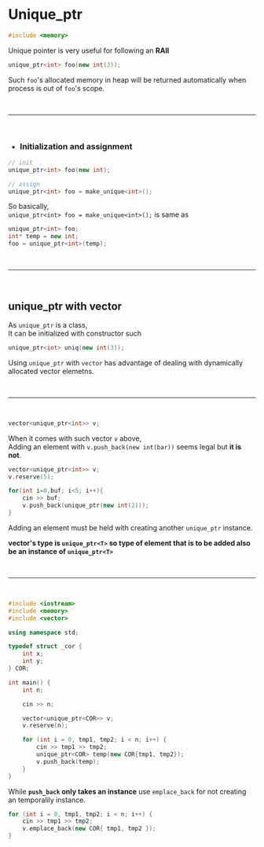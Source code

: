 # Unique_ptr

```cpp
#include <memory>
```

Unique pointer is very useful for following an **RAII**

```cpp
unique_ptr<int> foo(new int(3));
```

Such `foo`'s allocated memory in heap will be returned automatically when process is out of `foo`'s scope.

<br/>

---

<br/>

- ### Initialization and assignment

```cpp
// init
unique_ptr<int> foo(new int);
```

```cpp
// assign
unique_ptr<int> foo = make_unique<int>();
```

So basically,  
`unique_ptr<int> foo = make_unique<int>();` is same as

```cpp
unique_ptr<int> foo;
int* temp = new int;
foo = unique_ptr<int>(temp);
```

<br/>

---

<br/>   
   
## **unique_ptr with vector**
   
As `unique_ptr` is a class,   
It can be initialized with constructor such
```cpp
unique_ptr<int> uniq(new int(3));
```   
   
Using `unique_ptr` with `vector` has advantage of dealing with dynamically allocated vector elemetns.
   
<br/>

---

<br/> 
   
```cpp
vector<unique_ptr<int>> v;
```   
   
When it comes with such vector `v` above,   
Adding an element with `v.push_back(new int(bar))` seems legal but **it is not**.

```cpp
vector<unique_ptr<int>> v;
v.reserve(5);

for(int i=0,buf; i<5; i++){
    cin >> buf;
    v.push_back(unique_ptr(new int(2)));
}
```

Adding an element must be held with creating another `unique_ptr` instance.

**vector's type is `unique_ptr<T>` so type of element that is to be added also be an instance of `unique_ptr<T>`**

<br/>

---

<br/>

```cpp
#include <iostream>
#include <memory>
#include <vector>

using namespace std;

typedef struct _cor {
    int x;
    int y;
} COR;

int main() {
    int n;

    cin >> n;

    vector<unique_ptr<COR>> v;
    v.reserve(n);

    for (int i = 0, tmp1, tmp2; i < n; i++) {
        cin >> tmp1 >> tmp2;
        unique_ptr<COR> temp(new COR{tmp1, tmp2});
        v.push_back(temp);
    }
}
```

While **`push_back` only takes an instance** use `emplace_back` for not creating an temporalily instance.

```cpp
for (int i = 0, tmp1, tmp2; i < n; i++) {
    cin >> tmp1 >> tmp2;
    v.emplace_back(new COR{ tmp1, tmp2 });
}
```
